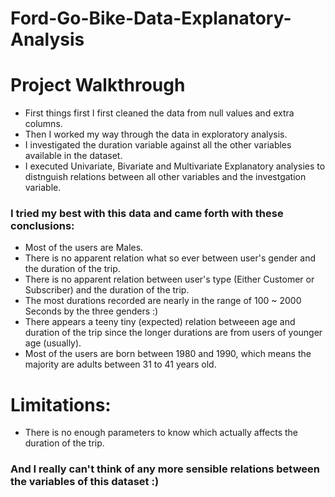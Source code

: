 # Ford-Go-Bike-Data-Explanatory-Analysis
# Project Walkthrough
- First things first I first cleaned the data from null values and extra columns.
- Then I worked my way through the data in exploratory analysis.
- I investigated the duration variable against all the other variables available in the dataset.
- I executed Univariate, Bivariate and Multivariate Explanatory analysies to distnguish relations between all other variables and the investgation variable.
### I tried my best with this data and came forth with these conclusions:
- Most of the users are Males.
- There is no apparent relation what so ever between user's gender and the duration of the trip.
- There is no apparent relation between user's type (Either Customer or Subscriber) and the duration of the trip.
- The most durations recorded are nearly in the range of 100 ~ 2000 Seconds by the three genders :)
- There appears a teeny tiny (expected) relation  betweeen age and duration of the trip since the longer durations are from users of younger age (usually).
- Most of the users are born between 1980 and 1990, which means the majority are adults between 31 to 41 years old.
# Limitations:
- There is no enough parameters to know which actually affects the duration of the trip.


### And I really can't think of any more sensible relations between the variables of this dataset :)
